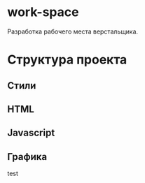 ﻿# work-space
Разработка рабочего места верстальщика.

# Структура проекта

## Стили

## HTML

## Javascript

## Графика

test
